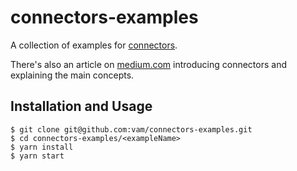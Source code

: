 # connectors-examples
A collection of examples for [connectors](https://github.com/crudlio/crudl-connectors-base).

There's also an article on [medium.com](https://medium.com/@_vam/connectors-a-modular-and-middleware-based-access-to-an-api-a101eab7da2) introducing connectors and explaining the main concepts.

## Installation and Usage

```
$ git clone git@github.com:vam/connectors-examples.git
$ cd connectors-examples/<exampleName>
$ yarn install
$ yarn start
```
